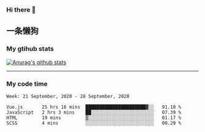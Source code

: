 ### Hi there 👋

## 一条懒狗
<!--
**kiss-me-quickly/kiss-me-quickly** is a ✨ _special_ ✨ repository because its `README.md` (this file) appears on your GitHub profile.

Here are some ideas to get you started:

- 🔭 I’m currently working on ...
- 🌱 I’m currently learning ...
- 👯 I’m looking to collaborate on ...
- 🤔 I’m looking for help with ...
- 💬 Ask me about ...
- 📫 How to reach me: ...
- 😄 Pronouns: ...
- ⚡ Fun fact: ...
-->


### My gtihub stats

[![Anurag's github stats](https://github-readme-stats.vercel.app/api?username=kiss-me-quickly)](https://github.com/anuraghazra/github-readme-stats)

***

### My code time

<!--START_SECTION:waka-->
```text
Week: 21 September, 2020 - 28 September, 2020

Vue.js       25 hrs 16 mins  ██████████████████████▓░░   91.10 % 
JavaScript   2 hrs 3 mins    ██░░░░░░░░░░░░░░░░░░░░░░░   07.39 % 
HTML         19 mins         ▒░░░░░░░░░░░░░░░░░░░░░░░░   01.17 % 
SCSS         4 mins          ░░░░░░░░░░░░░░░░░░░░░░░░░   00.29 % 
```
<!--END_SECTION:waka-->
